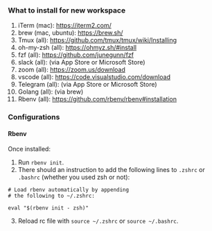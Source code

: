 ### What to install for new workspace

1. iTerm (mac): https://iterm2.com/
2. brew (mac, ubuntu): https://brew.sh/
3. Tmux (all): https://github.com/tmux/tmux/wiki/Installing
4. oh-my-zsh (all): https://ohmyz.sh/#install
5. fzf (all): https://github.com/junegunn/fzf
6. slack (all): (via App Store or Microsoft Store)
7. zoom (all): https://zoom.us/download
8. vscode (all): https://code.visualstudio.com/download
9. Telegram (all): (via App Store or Microsoft Store)
10. Golang (all): (via brew)
11. Rbenv (all): https://github.com/rbenv/rbenv#installation


### Configurations

#### Rbenv
Once installed:

1. Run `rbenv init`.
2. There should an instruction to add the following lines to `.zshrc` or `.bashrc` (whether you used zsh or not):
  ```
  # Load rbenv automatically by appending
  # the following to ~/.zshrc:

  eval "$(rbenv init - zsh)"
  ```
3. Reload rc file with `source ~/.zshrc` or `source ~/.bashrc`.
